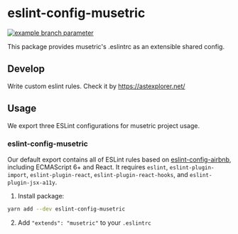 # eslint-config-musetric

[![example branch parameter](https://github.com/popelenkow/Musetric/actions/workflows/eslint-config-musetric.yml/badge.svg?branch=develop)](https://github.com/popelenkow/Musetric/actions/workflows/eslint-config-musetric.yml)

This package provides musetric's .eslintrc as an extensible shared config.

## Develop

Write custom eslint rules. Check it by https://astexplorer.net/

## Usage

We export three ESLint configurations for musetric project usage.

### eslint-config-musetric

Our default export contains all of ESLint rules based on [eslint-config-airbnb](https://npmjs.com/eslint-config-airbnb), including ECMAScript 6+ and React. It requires `eslint`, `eslint-plugin-import`, `eslint-plugin-react`, `eslint-plugin-react-hooks`, and `eslint-plugin-jsx-a11y`.

1. Install package:

```sh
yarn add --dev eslint-config-musetric
```

2. Add `"extends": "musetric"` to your `.eslintrc`